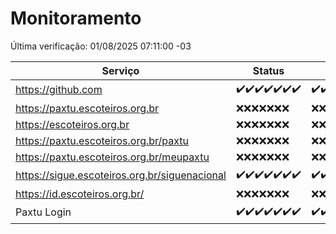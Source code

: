 # Monitoramento

Última verificação: 01/08/2025 07:11:00 -03

|Serviço|Status|Últimas 24h|
|---|---|---|
|https://github.com|<span title="2025-07-25: OK=23">✔️</span><span title="2025-07-26: OK=23">✔️</span><span title="2025-07-27: OK=22">✔️</span><span title="2025-07-28: OK=22">✔️</span><span title="2025-07-29: OK=22">✔️</span><span title="2025-07-30: OK=23">✔️</span><span title="2025-07-31: OK=9">✔️</span>|<span title="31/07/2025 07:11:00 -03 : 200">✔️</span><span title="31/07/2025 08:09:00 -03 : 200">✔️</span><span title="31/07/2025 09:18:00 -03 : 200">✔️</span><span title="31/07/2025 10:31:00 -03 : 200">✔️</span><span title="31/07/2025 11:13:00 -03 : 200">✔️</span><span title="31/07/2025 12:11:00 -03 : 200">✔️</span><span title="31/07/2025 13:13:00 -03 : 200">✔️</span><span title="31/07/2025 14:12:00 -03 : 200">✔️</span><span title="31/07/2025 15:15:00 -03 : 200">✔️</span><span title="31/07/2025 16:11:00 -03 : 200">✔️</span><span title="31/07/2025 17:11:00 -03 : 200">✔️</span><span title="31/07/2025 18:09:00 -03 : 200">✔️</span><span title="31/07/2025 19:09:00 -03 : 200">✔️</span><span title="31/07/2025 20:10:00 -03 : 200">✔️</span><span title="31/07/2025 21:59:00 -03 : 200">✔️</span><span title="01/08/2025 00:12:00 -03 : 200">✔️</span><span title="01/08/2025 01:44:00 -03 : 200">✔️</span><span title="01/08/2025 02:23:00 -03 : 200">✔️</span><span title="01/08/2025 03:18:00 -03 : 200">✔️</span><span title="01/08/2025 04:17:00 -03 : 200">✔️</span><span title="01/08/2025 05:14:00 -03 : 200">✔️</span><span title="01/08/2025 06:15:00 -03 : 200">✔️</span><span title="01/08/2025 07:11:00 -03 : 200">✔️</span>|
|https://paxtu.escoteiros.org.br|<span title="2025-07-25: Falhas=23">❌</span><span title="2025-07-26: Falhas=23">❌</span><span title="2025-07-27: Falhas=22">❌</span><span title="2025-07-28: Falhas=22">❌</span><span title="2025-07-29: Falhas=22">❌</span><span title="2025-07-30: Falhas=23">❌</span><span title="2025-07-31: Falhas=9">❌</span>|<span title="31/07/2025 07:11:00 -03 : 403">❌</span><span title="31/07/2025 08:09:00 -03 : 403">❌</span><span title="31/07/2025 09:18:00 -03 : 403">❌</span><span title="31/07/2025 10:31:00 -03 : 403">❌</span><span title="31/07/2025 11:13:00 -03 : 403">❌</span><span title="31/07/2025 12:11:00 -03 : 403">❌</span><span title="31/07/2025 13:13:00 -03 : 403">❌</span><span title="31/07/2025 14:12:00 -03 : 403">❌</span><span title="31/07/2025 15:15:00 -03 : 403">❌</span><span title="31/07/2025 16:11:00 -03 : 403">❌</span><span title="31/07/2025 17:11:00 -03 : 403">❌</span><span title="31/07/2025 18:09:00 -03 : 403">❌</span><span title="31/07/2025 19:09:00 -03 : 403">❌</span><span title="31/07/2025 20:10:00 -03 : 403">❌</span><span title="31/07/2025 21:59:00 -03 : 403">❌</span><span title="01/08/2025 00:12:00 -03 : 403">❌</span><span title="01/08/2025 01:44:00 -03 : 403">❌</span><span title="01/08/2025 02:23:00 -03 : 403">❌</span><span title="01/08/2025 03:18:00 -03 : 403">❌</span><span title="01/08/2025 04:17:00 -03 : 403">❌</span><span title="01/08/2025 05:14:00 -03 : 403">❌</span><span title="01/08/2025 06:15:00 -03 : 403">❌</span><span title="01/08/2025 07:11:00 -03 : 403">❌</span>|
|https://escoteiros.org.br|<span title="2025-07-25: Falhas=23">❌</span><span title="2025-07-26: Falhas=23">❌</span><span title="2025-07-27: Falhas=22">❌</span><span title="2025-07-28: Falhas=22">❌</span><span title="2025-07-29: Falhas=22">❌</span><span title="2025-07-30: Falhas=23">❌</span><span title="2025-07-31: Falhas=9">❌</span>|<span title="31/07/2025 07:11:00 -03 : 403">❌</span><span title="31/07/2025 08:09:00 -03 : 403">❌</span><span title="31/07/2025 09:18:00 -03 : 403">❌</span><span title="31/07/2025 10:31:00 -03 : 403">❌</span><span title="31/07/2025 11:13:00 -03 : 403">❌</span><span title="31/07/2025 12:11:00 -03 : 403">❌</span><span title="31/07/2025 13:13:00 -03 : 403">❌</span><span title="31/07/2025 14:12:00 -03 : 403">❌</span><span title="31/07/2025 15:15:00 -03 : 403">❌</span><span title="31/07/2025 16:11:00 -03 : 403">❌</span><span title="31/07/2025 17:11:00 -03 : 403">❌</span><span title="31/07/2025 18:09:00 -03 : 403">❌</span><span title="31/07/2025 19:09:00 -03 : 403">❌</span><span title="31/07/2025 20:10:00 -03 : 403">❌</span><span title="31/07/2025 21:59:00 -03 : 403">❌</span><span title="01/08/2025 00:12:00 -03 : 403">❌</span><span title="01/08/2025 01:44:00 -03 : 403">❌</span><span title="01/08/2025 02:23:00 -03 : 403">❌</span><span title="01/08/2025 03:18:00 -03 : 403">❌</span><span title="01/08/2025 04:17:00 -03 : 403">❌</span><span title="01/08/2025 05:14:00 -03 : 403">❌</span><span title="01/08/2025 06:15:00 -03 : 403">❌</span><span title="01/08/2025 07:11:00 -03 : 403">❌</span>|
|https://paxtu.escoteiros.org.br/paxtu|<span title="2025-07-25: Falhas=23">❌</span><span title="2025-07-26: Falhas=23">❌</span><span title="2025-07-27: Falhas=22">❌</span><span title="2025-07-28: Falhas=22">❌</span><span title="2025-07-29: Falhas=22">❌</span><span title="2025-07-30: Falhas=23">❌</span><span title="2025-07-31: Falhas=9">❌</span>|<span title="31/07/2025 07:11:00 -03 : 403">❌</span><span title="31/07/2025 08:09:00 -03 : 403">❌</span><span title="31/07/2025 09:18:00 -03 : 403">❌</span><span title="31/07/2025 10:31:00 -03 : 403">❌</span><span title="31/07/2025 11:13:00 -03 : 403">❌</span><span title="31/07/2025 12:11:00 -03 : 403">❌</span><span title="31/07/2025 13:13:00 -03 : 403">❌</span><span title="31/07/2025 14:12:00 -03 : 403">❌</span><span title="31/07/2025 15:15:00 -03 : 403">❌</span><span title="31/07/2025 16:11:00 -03 : 403">❌</span><span title="31/07/2025 17:11:00 -03 : 403">❌</span><span title="31/07/2025 18:09:00 -03 : 403">❌</span><span title="31/07/2025 19:09:00 -03 : 403">❌</span><span title="31/07/2025 20:10:00 -03 : 403">❌</span><span title="31/07/2025 21:59:00 -03 : 403">❌</span><span title="01/08/2025 00:12:00 -03 : 403">❌</span><span title="01/08/2025 01:44:00 -03 : 403">❌</span><span title="01/08/2025 02:23:00 -03 : 403">❌</span><span title="01/08/2025 03:18:00 -03 : 403">❌</span><span title="01/08/2025 04:17:00 -03 : 403">❌</span><span title="01/08/2025 05:14:00 -03 : 403">❌</span><span title="01/08/2025 06:15:00 -03 : 403">❌</span><span title="01/08/2025 07:11:00 -03 : 403">❌</span>|
|https://paxtu.escoteiros.org.br/meupaxtu|<span title="2025-07-25: Falhas=23">❌</span><span title="2025-07-26: Falhas=23">❌</span><span title="2025-07-27: Falhas=22">❌</span><span title="2025-07-28: Falhas=22">❌</span><span title="2025-07-29: Falhas=22">❌</span><span title="2025-07-30: Falhas=23">❌</span><span title="2025-07-31: Falhas=9">❌</span>|<span title="31/07/2025 07:11:00 -03 : 403">❌</span><span title="31/07/2025 08:09:00 -03 : 403">❌</span><span title="31/07/2025 09:18:00 -03 : 403">❌</span><span title="31/07/2025 10:31:00 -03 : 403">❌</span><span title="31/07/2025 11:13:00 -03 : 403">❌</span><span title="31/07/2025 12:11:00 -03 : 403">❌</span><span title="31/07/2025 13:13:00 -03 : 403">❌</span><span title="31/07/2025 14:12:00 -03 : 403">❌</span><span title="31/07/2025 15:15:00 -03 : 403">❌</span><span title="31/07/2025 16:11:00 -03 : 403">❌</span><span title="31/07/2025 17:11:00 -03 : 403">❌</span><span title="31/07/2025 18:09:00 -03 : 403">❌</span><span title="31/07/2025 19:09:00 -03 : 403">❌</span><span title="31/07/2025 20:10:00 -03 : 403">❌</span><span title="31/07/2025 21:59:00 -03 : 403">❌</span><span title="01/08/2025 00:12:00 -03 : 403">❌</span><span title="01/08/2025 01:44:00 -03 : 403">❌</span><span title="01/08/2025 02:23:00 -03 : 403">❌</span><span title="01/08/2025 03:18:00 -03 : 403">❌</span><span title="01/08/2025 04:17:00 -03 : 403">❌</span><span title="01/08/2025 05:14:00 -03 : 403">❌</span><span title="01/08/2025 06:15:00 -03 : 403">❌</span><span title="01/08/2025 07:11:00 -03 : 403">❌</span>|
|https://sigue.escoteiros.org.br/siguenacional|<span title="2025-07-25: OK=23">✔️</span><span title="2025-07-26: OK=23">✔️</span><span title="2025-07-27: OK=22">✔️</span><span title="2025-07-28: OK=22">✔️</span><span title="2025-07-29: OK=22">✔️</span><span title="2025-07-30: OK=23">✔️</span><span title="2025-07-31: OK=9">✔️</span>|<span title="31/07/2025 07:11:00 -03 : 200">✔️</span><span title="31/07/2025 08:09:00 -03 : 200">✔️</span><span title="31/07/2025 09:18:00 -03 : 200">✔️</span><span title="31/07/2025 10:31:00 -03 : 200">✔️</span><span title="31/07/2025 11:13:00 -03 : 200">✔️</span><span title="31/07/2025 12:11:00 -03 : 200">✔️</span><span title="31/07/2025 13:13:00 -03 : 200">✔️</span><span title="31/07/2025 14:12:00 -03 : 200">✔️</span><span title="31/07/2025 15:15:00 -03 : 200">✔️</span><span title="31/07/2025 16:11:00 -03 : 200">✔️</span><span title="31/07/2025 17:11:00 -03 : 200">✔️</span><span title="31/07/2025 18:09:00 -03 : 200">✔️</span><span title="31/07/2025 19:09:00 -03 : 200">✔️</span><span title="31/07/2025 20:10:00 -03 : 200">✔️</span><span title="31/07/2025 21:59:00 -03 : 200">✔️</span><span title="01/08/2025 00:12:00 -03 : 200">✔️</span><span title="01/08/2025 01:44:00 -03 : 200">✔️</span><span title="01/08/2025 02:23:00 -03 : 200">✔️</span><span title="01/08/2025 03:18:00 -03 : 200">✔️</span><span title="01/08/2025 04:17:00 -03 : 200">✔️</span><span title="01/08/2025 05:14:00 -03 : 200">✔️</span><span title="01/08/2025 06:15:00 -03 : 200">✔️</span><span title="01/08/2025 07:11:00 -03 : 200">✔️</span>|
|https://id.escoteiros.org.br/|<span title="2025-07-25: Falhas=23">❌</span><span title="2025-07-26: Falhas=23">❌</span><span title="2025-07-27: Falhas=22">❌</span><span title="2025-07-28: Falhas=22">❌</span><span title="2025-07-29: Falhas=22">❌</span><span title="2025-07-30: Falhas=23">❌</span><span title="2025-07-31: Falhas=9">❌</span>|<span title="31/07/2025 07:11:00 -03 : 403">❌</span><span title="31/07/2025 08:09:00 -03 : 403">❌</span><span title="31/07/2025 09:18:00 -03 : 403">❌</span><span title="31/07/2025 10:31:00 -03 : 403">❌</span><span title="31/07/2025 11:13:00 -03 : 403">❌</span><span title="31/07/2025 12:11:00 -03 : 403">❌</span><span title="31/07/2025 13:13:00 -03 : 403">❌</span><span title="31/07/2025 14:12:00 -03 : 403">❌</span><span title="31/07/2025 15:15:00 -03 : 403">❌</span><span title="31/07/2025 16:11:00 -03 : 403">❌</span><span title="31/07/2025 17:11:00 -03 : 403">❌</span><span title="31/07/2025 18:09:00 -03 : 403">❌</span><span title="31/07/2025 19:09:00 -03 : 403">❌</span><span title="31/07/2025 20:10:00 -03 : 403">❌</span><span title="31/07/2025 21:59:00 -03 : 403">❌</span><span title="01/08/2025 00:12:00 -03 : 403">❌</span><span title="01/08/2025 01:44:00 -03 : 403">❌</span><span title="01/08/2025 02:23:00 -03 : 403">❌</span><span title="01/08/2025 03:18:00 -03 : 403">❌</span><span title="01/08/2025 04:17:00 -03 : 403">❌</span><span title="01/08/2025 05:14:00 -03 : 403">❌</span><span title="01/08/2025 06:15:00 -03 : 403">❌</span><span title="01/08/2025 07:11:00 -03 : 403">❌</span>|
|Paxtu Login|<span title="2025-07-25: OK=23">✔️</span><span title="2025-07-26: OK=23">✔️</span><span title="2025-07-27: OK=22">✔️</span><span title="2025-07-28: OK=22">✔️</span><span title="2025-07-29: OK=22">✔️</span><span title="2025-07-30: OK=23">✔️</span><span title="2025-07-31: OK=9">✔️</span>|<span title="31/07/2025 07:11:00 -03 : 200">✔️</span><span title="31/07/2025 08:09:00 -03 : 200">✔️</span><span title="31/07/2025 09:18:00 -03 : 200">✔️</span><span title="31/07/2025 10:31:00 -03 : 200">✔️</span><span title="31/07/2025 11:13:00 -03 : 200">✔️</span><span title="31/07/2025 12:11:00 -03 : 200">✔️</span><span title="31/07/2025 13:13:00 -03 : 200">✔️</span><span title="31/07/2025 14:12:00 -03 : 200">✔️</span><span title="31/07/2025 15:15:00 -03 : 200">✔️</span><span title="31/07/2025 16:11:00 -03 : 200">✔️</span><span title="31/07/2025 17:11:00 -03 : 200">✔️</span><span title="31/07/2025 18:09:00 -03 : 200">✔️</span><span title="31/07/2025 19:09:00 -03 : 200">✔️</span><span title="31/07/2025 20:10:00 -03 : 200">✔️</span><span title="31/07/2025 21:59:00 -03 : 200">✔️</span><span title="01/08/2025 00:12:00 -03 : 200">✔️</span><span title="01/08/2025 01:44:00 -03 : 200">✔️</span><span title="01/08/2025 02:23:00 -03 : 200">✔️</span><span title="01/08/2025 03:18:00 -03 : 200">✔️</span><span title="01/08/2025 04:17:00 -03 : 200">✔️</span><span title="01/08/2025 05:14:00 -03 : 200">✔️</span><span title="01/08/2025 06:15:00 -03 : 200">✔️</span><span title="01/08/2025 07:11:00 -03 : 200">✔️</span>|
